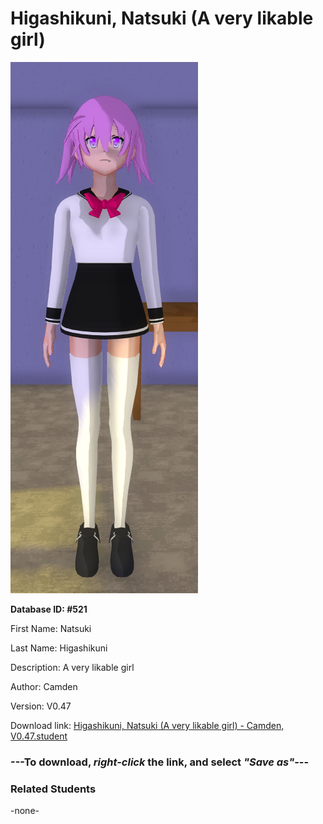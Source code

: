 # Higashikuni, Natsuki (A very likable girl)

<img src="Files/Higashikuni, Natsuki (A very likable girl).png" title="Higashikuni, Natsuki (A very likable girl) - Camden, V0.47">

**Database ID: #521**

First Name: Natsuki

Last Name: Higashikuni

Description: A very likable girl

Author: Camden

Version: V0.47

Download link: <a href="https://raw.githubusercontent.com/Arbiter1223/Daigaku-Gurashi-Custom-Students/master/Students/Files/Higashikuni%2C%20Natsuki%20(A%20very%20likable%20girl)%20-%20Camden%2C%20V0.47.student">Higashikuni, Natsuki (A very likable girl) - Camden, V0.47.student</a>

### ---**To download, _right-click_ the link, and select _"Save as"_**---

### Related Students

-none-
